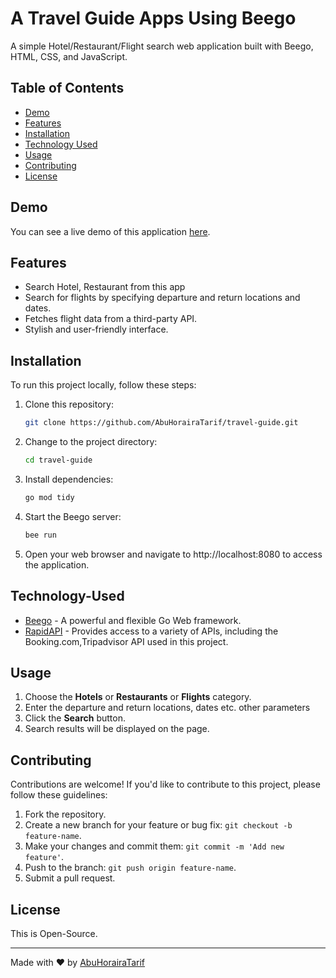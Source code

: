 # A Travel Guide Apps Using Beego

A simple Hotel/Restaurant/Flight search web application built with Beego, HTML, CSS, and JavaScript.

## Table of Contents

- [Demo](#demo)
- [Features](#features)
- [Installation](#installation)
- [Technology Used](#technology-used)
- [Usage](#usage)
- [Contributing](#contributing)
- [License](#license)

## Demo

You can see a live demo of this application [here](#).

## Features

- Search Hotel, Restaurant from this app 
- Search for flights by specifying departure and return locations and dates.
- Fetches flight data from a third-party API.
- Stylish and user-friendly interface.

## Installation

To run this project locally, follow these steps:

1. Clone this repository:

   ```bash
   git clone https://github.com/AbuHorairaTarif/travel-guide.git
   ```
2. Change to the project directory:
   ```bash
   cd travel-guide
   ```
3. Install dependencies:
   ```bash
   go mod tidy
   ```

4. Start the Beego server:
   ```bash
   bee run
   ```
5. Open your web browser and navigate to http://localhost:8080 to access the application.


## Technology-Used

- [Beego](https://beego.gocn.vip/beego/en-US/developing/) - A powerful and flexible Go Web framework.
- [RapidAPI](https://rapidapi.com/) - Provides access to a variety of APIs, including the Booking.com,Tripadvisor API used in this project.


## Usage

1. Choose the **Hotels** or **Restaurants** or **Flights** category.
2. Enter the departure and return locations, dates etc. other parameters
3. Click the **Search** button.
4. Search results will be displayed on the page.

## Contributing

Contributions are welcome! If you'd like to contribute to this project, please follow these guidelines:

1. Fork the repository.
2. Create a new branch for your feature or bug fix: `git checkout -b feature-name`.
3. Make your changes and commit them: `git commit -m 'Add new feature'`.
4. Push to the branch: `git push origin feature-name`.
5. Submit a pull request.

## License

This is Open-Source.

---

Made with ❤️ by [AbuHorairaTarif](https://github.com/AbuHorairatarif)
